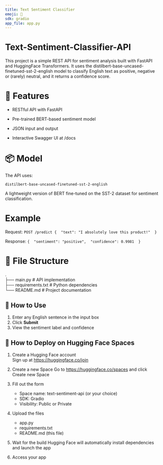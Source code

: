 ```yaml
---
title: Text Sentiment Classifier
emoji: 🧠
sdk: gradio
app_file: app.py
---
```


# Text-Sentiment-Classifier-API
This project is a simple REST API for sentiment analysis built with FastAPI and HuggingFace Transformers. It uses the distilbert-base-uncased-finetuned-sst-2-english model to classify English text as positive,  negative or (rarely) neutral, and it returns a confidence score.

# 🚀 Features

- RESTful API with FastAPI

- Pre-trained BERT-based sentiment model

- JSON input and output

- Interactive Swagger UI at /docs

# 📦 Model

The API uses:

`` distilbert-base-uncased-finetuned-sst-2-english ``

A lightweight version of BERT fine-tuned on the SST-2 dataset for sentiment classification.

# Example

Request:
``
POST /predict
{ 
  "text": "I absolutely love this product!" 
}
``

Response:
``
{ 
  "sentiment": "positive", 
  "confidence": 0.9981 
}
``

# 📁 File Structure

. </br>
├── main.py               # API implementation </br>
├── requirements.txt      # Python dependencies </br>
└── README.md             # Project documentation </br>


## 🚀 How to Use

1. Enter any English sentence in the input box
2. Click **Submit**
3. View the sentiment label and confidence


## 🚀 How to Deploy on Hugging Face Spaces

1. Create a Hugging Face account <br>
   Sign up at https://huggingface.co/join

2. Create a new Space
   Go to https://huggingface.co/spaces and click Create new Space

3. Fill out the form
   - Space name: text-sentiment-api (or your choice)
   - SDK: Gradio
   - Visibility: Public or Private

4. Upload the files
   - app.py
   - requirements.txt
   - README.md (this file)

5. Wait for the build 
   Hugging Face will automatically install dependencies and launch the app

6. Access your app
